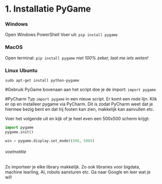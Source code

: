 # 1. Installatie PyGame

### Windows
Open Windows PowerShell
Voer uit: `pip install pygame`

### MacOS
Open terminal:
`pip install pygame` *niet 100% zeker, laat me iets weten!*

### Linux Ubuntu
`sudo apt-get install python-pygame`

#Gebruik PyGame
bovenaan aan het script doe je de import:
`import pygame`

#PyCharm
Typ `import pygame` in een nieuw script. Er komt een rode lijn. Klik er op en installeer pygame via PyCharm. Dit is zodat PyCharm weet dat je hiermee bezig bent en dat hij fouten kan zien, makkelijk kan aanvullen etc.

Voer het volgende uit en kijk of je heel even een 500x500 scherm krijgt:
```python
import pygame
pygame.init()

win = pygame.display.set_mode((500, 500))
```


###### voetnotitie
Zo importeer je elke library makkelijk. Zo ook libraries voor bigdata, machine learling, AI, robots aansturen etc. Ga naar Google en leer wat je wil!
